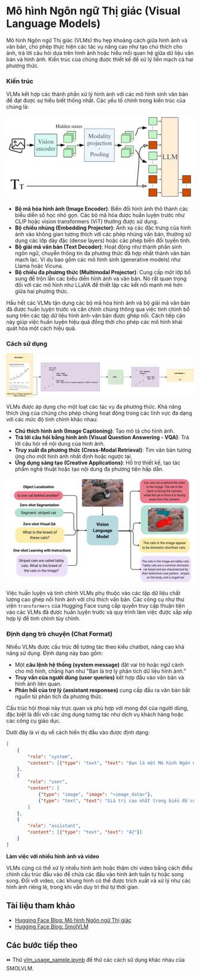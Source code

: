 # Mô hình Ngôn ngữ Thị giác (Visual Language Models)

Mô hình Ngôn ngữ Thị giác (VLMs) thu hẹp khoảng cách giữa hình ảnh và văn bản, cho phép thực hiện các tác vụ nâng cao như tạo chú thích cho ảnh, trả lời câu hỏi dựa trên hình ảnh hoặc hiểu mối quan hệ giữa dữ liệu văn bản và hình ảnh. Kiến trúc của chúng được thiết kế để xử lý liền mạch cả hai phương thức.

### Kiến trúc

VLMs kết hợp các thành phần xử lý hình ảnh với các mô hình sinh văn bản để đạt được sự hiểu biết thống nhất. Các yếu tố chính trong kiến trúc của chúng là:

![Kiến trúc VLM](./images/VLM_Architecture.png)

- **Bộ mã hóa hình ảnh (Image Encoder)**: Biến đổi hình ảnh thô thành các biểu diễn số học nhỏ gọn. Các bộ mã hóa được huấn luyện trước như CLIP hoặc vision transformers (ViT) thường được sử dụng.
- **Bộ chiếu nhúng (Embedding Projector)**: Ánh xạ các đặc trưng của hình ảnh vào không gian tương thích với các phép nhúng văn bản, thường sử dụng các lớp dày đặc (dense layers) hoặc các phép biến đổi tuyến tính.
- **Bộ giải mã văn bản (Text Decoder)**: Hoạt động như thành phần sinh ngôn ngữ, chuyển thông tin đa phương thức đã hợp nhất thành văn bản mạch lạc. Ví dụ bao gồm các mô hình sinh (generative models) như Llama hoặc Vicuna.
- **Bộ chiếu đa phương thức (Multimodal Projector)**: Cung cấp một lớp bổ sung để trộn lẫn các biểu diễn hình ảnh và văn bản. Nó rất quan trọng đối với các mô hình như LLaVA để thiết lập các kết nối mạnh mẽ hơn giữa hai phương thức.

Hầu hết các VLMs tận dụng các bộ mã hóa hình ảnh và bộ giải mã văn bản đã được huấn luyện trước và căn chỉnh chúng thông qua việc tinh chỉnh bổ sung trên các tập dữ liệu hình ảnh-văn bản được ghép nối. Cách tiếp cận này giúp việc huấn luyện hiệu quả đồng thời cho phép các mô hình khái quát hóa một cách hiệu quả.

### Cách sử dụng

![Quy trình VLM](./images/VLM_Process.png)

VLMs được áp dụng cho một loạt các tác vụ đa phương thức. Khả năng thích ứng của chúng cho phép chúng hoạt động trong các lĩnh vực đa dạng với các mức độ tinh chỉnh khác nhau:

- **Chú thích hình ảnh (Image Captioning)**: Tạo mô tả cho hình ảnh.
- **Trả lời câu hỏi bằng hình ảnh (Visual Question Answering - VQA)**: Trả lời câu hỏi về nội dung của hình ảnh.
- **Truy xuất đa phương thức (Cross-Modal Retrieval)**: Tìm văn bản tương ứng cho một hình ảnh nhất định hoặc ngược lại.
- **Ứng dụng sáng tạo (Creative Applications)**: Hỗ trợ thiết kế, tạo tác phẩm nghệ thuật hoặc tạo nội dung đa phương tiện hấp dẫn.

![Sử dụng VLM](./images/VLM_Usage.png)

Việc huấn luyện và tinh chỉnh VLMs phụ thuộc vào các tập dữ liệu chất lượng cao ghép nối hình ảnh với chú thích văn bản. Các công cụ như thư viện `transformers` của Hugging Face cung cấp quyền truy cập thuận tiện vào các VLMs đã được huấn luyện trước và quy trình làm việc được sắp xếp hợp lý để tinh chỉnh tùy chỉnh.

### Định dạng trò chuyện (Chat Format)

Nhiều VLMs được cấu trúc để tương tác theo kiểu chatbot, nâng cao khả năng sử dụng. Định dạng này bao gồm:

- Một **câu lệnh hệ thống (system message)** đặt vai trò hoặc ngữ cảnh cho mô hình, chẳng hạn như "Bạn là trợ lý phân tích dữ liệu hình ảnh."
- **Truy vấn của người dùng (user queries)** kết hợp đầu vào văn bản và hình ảnh liên quan.
- **Phản hồi của trợ lý (assistant responses)** cung cấp đầu ra văn bản bắt nguồn từ phân tích đa phương thức.

Cấu trúc hội thoại này trực quan và phù hợp với mong đợi của người dùng, đặc biệt là đối với các ứng dụng tương tác như dịch vụ khách hàng hoặc các công cụ giáo dục.

Dưới đây là ví dụ về cách hiển thị đầu vào được định dạng:

```json
[
    {
        "role": "system",
        "content": [{"type": "text", "text": "Bạn là một Mô hình Ngôn ngữ Thị giác chuyên giải thích dữ liệu hình ảnh từ hình ảnh biểu đồ..."}]
    },
    {
        "role": "user",
        "content": [
            {"type": "image", "image": "<image_data>"},
            {"type": "text", "text": "Giá trị cao nhất trong biểu đồ cột là bao nhiêu?"}
        ]
    },
    {
        "role": "assistant",
        "content": [{"type": "text", "text": "42"}]
    }
]
```

**Làm việc với nhiều hình ảnh và video**

VLMs cũng có thể xử lý nhiều hình ảnh hoặc thậm chí video bằng cách điều chỉnh cấu trúc đầu vào để chứa các đầu vào hình ảnh tuần tự hoặc song song. Đối với video, các khung hình có thể được trích xuất và xử lý như các hình ảnh riêng lẻ, trong khi vẫn duy trì thứ tự thời gian.

## Tài liệu tham khảo

- [Hugging Face Blog: Mô hình Ngôn ngữ Thị giác](https://huggingface.co/blog/vlms)
- [Hugging Face Blog: SmolVLM](https://huggingface.co/blog/smolvlm)

## Các bước tiếp theo

⏩ Thử [vlm_usage_sample.ipynb](./notebooks/vlm_usage_sample.ipynb) để thử các cách sử dụng khác nhau của SMOLVLM.
